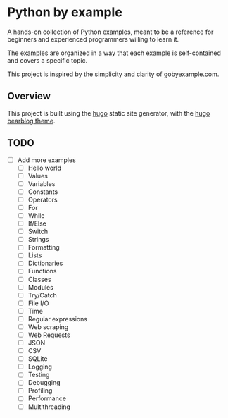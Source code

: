 # Python by example

A hands-on collection of Python examples, meant to be a reference for beginners and experienced programmers willing to learn it.

The examples are organized in a way that each example is self-contained and covers a specific topic.

This project is inspired by the simplicity and clarity of gobyexample.com.

## Overview

This project is built using the [hugo](https://gohugo.io/) static site generator, with the [hugo bearblog theme](https://github.com/janraasch/hugo-bearblog/).

## TODO

- [ ] Add more examples
  - [ ] Hello world
  - [ ] Values
  - [ ] Variables
  - [ ] Constants
  - [ ] Operators
  - [ ] For
  - [ ] While
  - [ ] If/Else
  - [ ] Switch
  - [ ] Strings
  - [ ] Formatting
  - [ ] Lists
  - [ ] Dictionaries
  - [ ] Functions
  - [ ] Classes
  - [ ] Modules
  - [ ] Try/Catch
  - [ ] File I/O
  - [ ] Time
  - [ ] Regular expressions
  - [ ] Web scraping
  - [ ] Web Requests
  - [ ] JSON
  - [ ] CSV
  - [ ] SQLite
  - [ ] Logging
  - [ ] Testing
  - [ ] Debugging
  - [ ] Profiling
  - [ ] Performance
  - [ ] Multithreading
